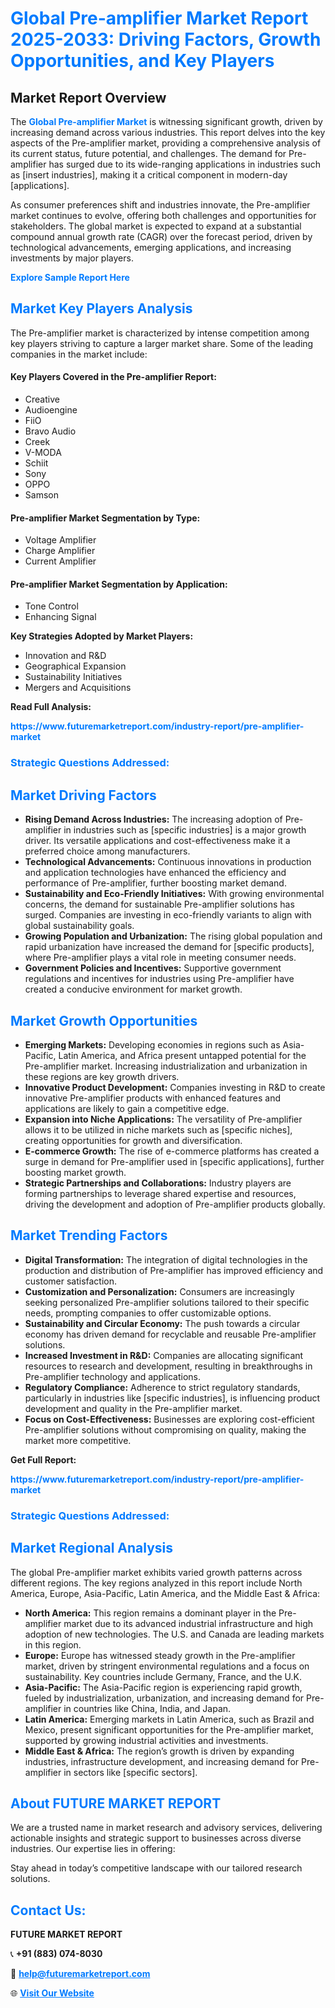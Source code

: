 <h1 style="color: #007BFF;">Global Pre-amplifier Market Report 2025-2033: Driving Factors, Growth Opportunities, and Key Players</h1>

<section id="overview">
<h2>Market Report Overview</h2>
<p>The <a href="https://www.futuremarketreport.com/industry-report/pre-amplifier-market" style="color: #007BFF; text-decoration: none;"><strong>Global Pre-amplifier Market</strong></a> is witnessing significant growth, driven by increasing demand across various industries. This report delves into the key aspects of the Pre-amplifier market, providing a comprehensive analysis of its current status, future potential, and challenges. The demand for Pre-amplifier has surged due to its wide-ranging applications in industries such as [insert industries], making it a critical component in modern-day [applications].</p>
<p>As consumer preferences shift and industries innovate, the Pre-amplifier market continues to evolve, offering both challenges and opportunities for stakeholders. The global market is expected to expand at a substantial compound annual growth rate (CAGR) over the forecast period, driven by technological advancements, emerging applications, and increasing investments by major players.</p>
</section>

<section id="overview">
<p><a href="https://www.futuremarketreport.com/request-sample/reportId=42237" style="color: #007BFF; text-decoration: none;"><strong>Explore Sample Report Here</strong></a></p>
</section>

<section id="key-players">
<h2 style="color: #007BFF;">Market Key Players Analysis</h2>
<p>The Pre-amplifier market is characterized by intense competition among key players striving to capture a larger market share. Some of the leading companies in the market include:</p>
<h4>Key Players Covered in the Pre-amplifier Report:</h4>
<ul><li>Creative</li><li>Audioengine</li><li>FiiO</li><li>Bravo Audio</li><li>Creek</li><li>V-MODA</li><li>Schiit</li><li>Sony</li><li>OPPO</li><li>Samson</li></ul>
<h4>Pre-amplifier Market Segmentation by Type:</h4>
<ul><li>Voltage Amplifier</li><li>Charge Amplifier</li><li>Current Amplifier</li></ul>

<h4>Pre-amplifier Market Segmentation by Application:</h4>
<ul><li>Tone Control</li><li>Enhancing Signal</li></ul>
<p><strong>Key Strategies Adopted by Market Players:</strong></p>
<ul>
<li>Innovation and R&D</li>
<li>Geographical Expansion</li>
<li>Sustainability Initiatives</li>
<li>Mergers and Acquisitions</li>
</ul>
</section>

<section>
<p><strong>Read Full Analysis: </strong></p><a href="https://www.futuremarketreport.com/industry-report/pre-amplifier-market" style="color: #007BFF; text-decoration: none;"><strong>https://www.futuremarketreport.com/industry-report/pre-amplifier-market</strong></a>
<h3 style="color: #007BFF;">Strategic Questions Addressed:</h3>
</section>

<section id="driving-factors">
<h2 style="color: #007BFF;">Market Driving Factors</h2>
<ul>
<li><strong>Rising Demand Across Industries:</strong> The increasing adoption of Pre-amplifier in industries such as [specific industries] is a major growth driver. Its versatile applications and cost-effectiveness make it a preferred choice among manufacturers.</li>
<li><strong>Technological Advancements:</strong> Continuous innovations in production and application technologies have enhanced the efficiency and performance of Pre-amplifier, further boosting market demand.</li>
<li><strong>Sustainability and Eco-Friendly Initiatives:</strong> With growing environmental concerns, the demand for sustainable Pre-amplifier solutions has surged. Companies are investing in eco-friendly variants to align with global sustainability goals.</li>
<li><strong>Growing Population and Urbanization:</strong> The rising global population and rapid urbanization have increased the demand for [specific products], where Pre-amplifier plays a vital role in meeting consumer needs.</li>
<li><strong>Government Policies and Incentives:</strong> Supportive government regulations and incentives for industries using Pre-amplifier have created a conducive environment for market growth.</li>
</ul>
</section>

<section id="growth-opportunities">
<h2 style="color: #007BFF;">Market Growth Opportunities</h2>
<ul>
<li><strong>Emerging Markets:</strong> Developing economies in regions such as Asia-Pacific, Latin America, and Africa present untapped potential for the Pre-amplifier market. Increasing industrialization and urbanization in these regions are key growth drivers.</li>
<li><strong>Innovative Product Development:</strong> Companies investing in R&D to create innovative Pre-amplifier products with enhanced features and applications are likely to gain a competitive edge.</li>
<li><strong>Expansion into Niche Applications:</strong> The versatility of Pre-amplifier allows it to be utilized in niche markets such as [specific niches], creating opportunities for growth and diversification.</li>
<li><strong>E-commerce Growth:</strong> The rise of e-commerce platforms has created a surge in demand for Pre-amplifier used in [specific applications], further boosting market growth.</li>
<li><strong>Strategic Partnerships and Collaborations:</strong> Industry players are forming partnerships to leverage shared expertise and resources, driving the development and adoption of Pre-amplifier products globally.</li>
</ul>
</section>

<section id="trending-factors">
<h2 style="color: #007BFF;">Market Trending Factors</h2>
<ul>
<li><strong>Digital Transformation:</strong> The integration of digital technologies in the production and distribution of Pre-amplifier has improved efficiency and customer satisfaction.</li>
<li><strong>Customization and Personalization:</strong> Consumers are increasingly seeking personalized Pre-amplifier solutions tailored to their specific needs, prompting companies to offer customizable options.</li>
<li><strong>Sustainability and Circular Economy:</strong> The push towards a circular economy has driven demand for recyclable and reusable Pre-amplifier solutions.</li>
<li><strong>Increased Investment in R&D:</strong> Companies are allocating significant resources to research and development, resulting in breakthroughs in Pre-amplifier technology and applications.</li>
<li><strong>Regulatory Compliance:</strong> Adherence to strict regulatory standards, particularly in industries like [specific industries], is influencing product development and quality in the Pre-amplifier market.</li>
<li><strong>Focus on Cost-Effectiveness:</strong> Businesses are exploring cost-efficient Pre-amplifier solutions without compromising on quality, making the market more competitive.</li>
</ul>
</section>

<section>
<p><strong>Get Full Report: </strong></p><a href="https://www.futuremarketreport.com/industry-report/pre-amplifier-market" style="color: #007BFF; text-decoration: none;"><strong>https://www.futuremarketreport.com/industry-report/pre-amplifier-market</strong></a>
<h3 style="color: #007BFF;">Strategic Questions Addressed:</h3>
</section>


<section id="regional-analysis">
<h2 style="color: #007BFF;">Market Regional Analysis</h2>
<p>The global Pre-amplifier market exhibits varied growth patterns across different regions. The key regions analyzed in this report include North America, Europe, Asia-Pacific, Latin America, and the Middle East & Africa:</p>
<ul>
<li><strong>North America:</strong> This region remains a dominant player in the Pre-amplifier market due to its advanced industrial infrastructure and high adoption of new technologies. The U.S. and Canada are leading markets in this region.</li>
<li><strong>Europe:</strong> Europe has witnessed steady growth in the Pre-amplifier market, driven by stringent environmental regulations and a focus on sustainability. Key countries include Germany, France, and the U.K.</li>
<li><strong>Asia-Pacific:</strong> The Asia-Pacific region is experiencing rapid growth, fueled by industrialization, urbanization, and increasing demand for Pre-amplifier in countries like China, India, and Japan.</li>
<li><strong>Latin America:</strong> Emerging markets in Latin America, such as Brazil and Mexico, present significant opportunities for the Pre-amplifier market, supported by growing industrial activities and investments.</li>
<li><strong>Middle East & Africa:</strong> The region’s growth is driven by expanding industries, infrastructure development, and increasing demand for Pre-amplifier in sectors like [specific sectors].</li>
</ul>
</section>

<footer>
<h2 style="color: #007BFF;">About FUTURE MARKET REPORT</h2>
<p>We are a trusted name in market research and advisory services, delivering actionable insights and strategic support to businesses across diverse industries. Our expertise lies in offering:</p>

<p>Stay ahead in today’s competitive landscape with our tailored research solutions.</p>

<h2 style="color: #007BFF;">Contact Us:</h2>
<p><strong>FUTURE MARKET REPORT</strong></p>
<p>📞 <strong>+91 (883) 074-8030</strong></p>
<p>📧 <strong><a href="mailto:help@futuremarketreport.com" style="color: #007BFF;">help@futuremarketreport.com</a></strong></p>
<p>🌐 <strong><a href="https://www.futuremarketreport.com/" style="color: #007BFF;">Visit Our Website</a></strong></p>
</footer>